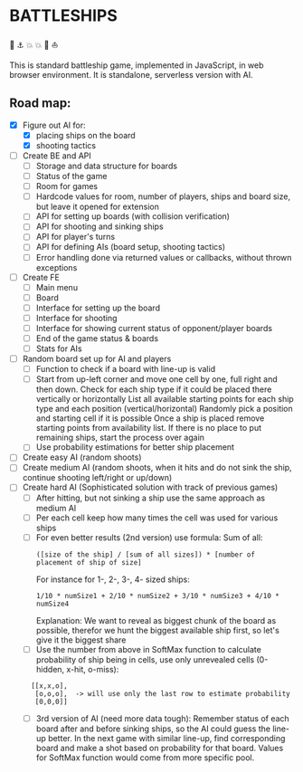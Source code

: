 # BATTLESHIPS
:ship: :anchor: :boom: :boom: :speedboat: :boat:

This is standard battleship game, implemented in JavaScript, in web browser environment. It is standalone, serverless version with AI.

## Road map:
* [x] Figure out AI for:
  - [x] placing ships on the board
  - [x] shooting tactics
* [ ] Create BE and API
  - [ ] Storage and data structure for boards
  - [ ] Status of the game
  - [ ] Room for games
  - [ ] Hardcode values for room, number of players, ships and board size, but leave it opened for extension
  - [ ] API for setting up boards (with collision verification)
  - [ ] API for shooting and sinking ships
  - [ ] API for player's turns
  - [ ] API for defining AIs (board setup, shooting tactics)
  - [ ] Error handling done via returned values or callbacks, without thrown exceptions
* [ ] Create FE
  - [ ] Main menu
  - [ ] Board
  - [ ] Interface for setting up the board
  - [ ] Interface for shooting
  - [ ] Interface for showing current status of opponent/player boards
  - [ ] End of the game status & boards
  - [ ] Stats for AIs
* [ ] Random board set up for AI and players
  - [ ] Function to check if a board with line-up is valid
  - [ ] Start from up-left corner and move one cell by one, full right and then down. Check for each ship type if it could be placed there vertically or horizontally List all available starting points for each ship type and each position (vertical/horizontal) Randomly pick a position and starting cell if it is possible Once a ship is placed remove starting points from availability list. If there is no place to put remaining ships, start the process over again
  - [ ] Use probability estimations for better ship placement
* [ ] Create easy AI (random shoots)
* [ ] Create medium AI (random shoots, when it hits and do not sink the ship, continue shooting left/right or up/down)
* [ ] Create hard AI (Sophisticated solution with track of previous games)
  - [ ] After hitting, but not sinking a ship use the same approach as medium AI
  - [ ] Per each cell keep how many times the cell was used for various ships
  - [ ] For even better results (2nd version) use formula:
    Sum of all:
    ```
    ([size of the ship] / [sum of all sizes]) * [number of placement of ship of size]
    ```
    For instance for 1-, 2-, 3-, 4- sized ships:
  	```
    1/10 * numSize1 + 2/10 * numSize2 + 3/10 * numSize3 + 4/10 * numSize4
    ```
    Explanation: We want to reveal as biggest chunk of the board as possible, therefor we hunt the biggest available ship first, so let's give it the biggest share
  - [ ] Use the number from above in SoftMax function to calculate probability of ship being in cells, use only unrevealed cells (0-hidden, x-hit, o-miss):
  ```
	[[x,x,o],
	 [o,o,o],  -> will use only the last row to estimate probability
	 [0,0,0]]
  ```
  - [ ] 3rd version of AI (need more data tough): Remember status of each board after and before sinking ships, so the AI could guess the line-up better. In the next game with similar line-up, find corresponding board and make a shot based on probability for that board. Values for SoftMax function would come from more specific pool.
